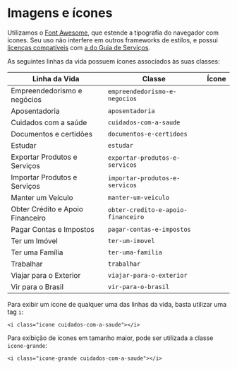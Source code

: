 # Imagens e ícones

Utilizamos o [Font Awesome](http://fortawesome.github.io/Font-Awesome/), que estende a tipografia do navegador com ícones. Seu uso não interfere em outros frameworks de estilos, e possui [licenças compatíveis](http://fortawesome.github.io/Font-Awesome/license/) com [a do Guia de Serviços](/sobre-o-projeto/licenca.md).

As seguintes linhas da vida possuem ícones associados às suas classes:

<link rel="stylesheet" href="//maxcdn.bootstrapcdn.com/font-awesome/4.3.0/css/font-awesome.min.css">

| Linha da Vida                    | Classe                             | Ícone                                      |
|----------------------------------|------------------------------------|:------------------------------------------:|
| Empreendedorismo e negócios      | `empreendedorismo-e-negocios`      | <i class="fa fa-lg fa-pie-chart"></i>      |
| Aposentadoria                    | `aposentadoria`                    | <i class="fa fa-lg fa-user"></i>           |
| Cuidados com a saúde             | `cuidados-com-a-saude`             | <i class="fa fa-lg fa-user-md"></i>        |
| Documentos e certidões           | `documentos-e-certidoes`           | <i class="fa fa-lg fa-file-text-o"></i>    |
| Estudar                          | `estudar`                          | <i class="fa fa-lg fa-graduation-cap"></i> |
| Exportar Produtos e Serviços     | `exportar-produtos-e-servicos`     | <i class="fa fa-lg fa-ship"></i>           |
| Importar Produtos e Serviços     | `importar-produtos-e-servicos`     | <i class="fa fa-lg fa-ship"></i>           |
| Manter um Veículo                | `manter-um-veiculo`                | <i class="fa fa-lg fa-car"></i>            |
| Obter Crédito e Apoio Financeiro | `obter-credito-e-apoio-financeiro` | <i class="fa fa-lg fa-usd"></i>            |
| Pagar Contas e Impostos          | `pagar-contas-e-impostos`          | <i class="fa fa-lg fa-usd"></i>            |
| Ter um Imóvel                    | `ter-um-imovel`                    | <i class="fa fa-lg fa-home"></i>           |
| Ter uma Família                  | `ter-uma-familia`                  | <i class="fa fa-lg fa-child"></i>          |
| Trabalhar                        | `trabalhar`                        | <i class="fa fa-lg fa-briefcase"></i>      |
| Viajar para o Exterior           | `viajar-para-o-exterior`           | <i class="fa fa-lg fa-plane"></i>          |
| Vir para o Brasil                | `vir-para-o-brasil`                | <i class="fa fa-lg fa-plane"></i>          |

Para exibir um ícone de qualquer uma das linhas da vida, basta utilizar uma tag `i`:

```
<i class="icone cuidados-com-a-saude"></i>
```

Para exibição de ícones em tamanho maior, pode ser utilizada a classe `icone-grande`:

```
<i class="icone-grande cuidados-com-a-saude"></i>
```
